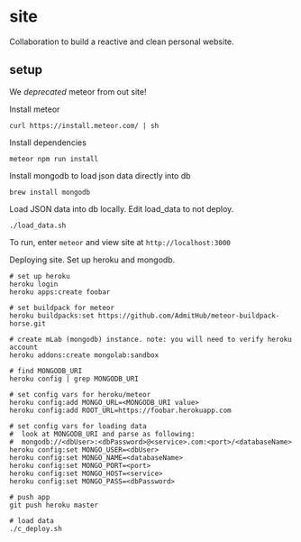 # site
Collaboration to build a reactive and clean personal website. 

## setup

We *deprecated* meteor from out site!

Install meteor

```
curl https://install.meteor.com/ | sh
```

Install dependencies

```
meteor npm run install
```

Install mongodb to load json data directly into db

```
brew install mongodb
```

Load JSON data into db locally. Edit load_data to not deploy.

```
./load_data.sh
```

To run, enter `meteor` and view site at `http://localhost:3000`

Deploying site. Set up heroku and mongodb.

```
# set up heroku
heroku login
heroku apps:create foobar

# set buildpack for meteor
heroku buildpacks:set https://github.com/AdmitHub/meteor-buildpack-horse.git

# create mLab (mongodb) instance. note: you will need to verify heroku account
heroku addons:create mongolab:sandbox

# find MONGODB_URI
heroku config | grep MONGODB_URI

# set config vars for heroku/meteor
heroku config:add MONGO_URL=<MONGODB_URI value>
heroku config:add ROOT_URL=https://foobar.herokuapp.com

# set config vars for loading data
#  look at MONGODB_URI and parse as following:
#  mongodb://<dbUser>:<dbPassword>@<service>.com:<port>/<databaseName>
heroku config:set MONGO_USER=<dbUser>
heroku config:set MONGO_NAME=<databaseName>
heroku config:set MONGO_PORT=<port>
heroku config:set MONGO_HOST=<service>
heroku config:set MONGO_PASS=<dbPassword>

# push app
git push heroku master

# load data
./c_deploy.sh
```